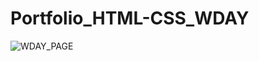 # Portfolio_HTML-CSS_WDAY
![WDAY_PAGE](https://user-images.githubusercontent.com/130925883/234101897-1046bb2c-7bef-4302-9ce5-74cca69e66fe.png)
